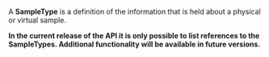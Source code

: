 A **SampleType** is a definition of the information that is held about a physical or virtual sample.

**In the current release of the API it is only possible to list references to the SampleTypes. Additional functionality will be available in future versions.**
